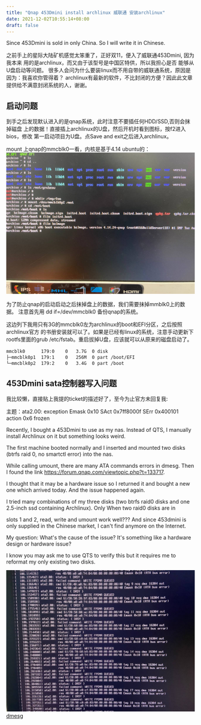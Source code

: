```yaml
---
title: "Qnap 453Dmini install archlinux 威联通 安装archlinux"
date: 2021-12-02T10:55:14+08:00
draft: false
---
```


Since 453Dmini is sold in only China. So I will write it in Chinese.

之前手上的星际大陆矿机感觉太笨重了，正好双11，便入了威联通453Dmini, 因为我本来
用的是archlinux，而又由于该型号是中国区特供，所以我担心是否 能够从U盘启动等问题。
很多人会问为什么要装linux而不用自带的威联通系统，原因是因为：我喜欢你管得着？
archlinux有最新的软件，不比封闭的方便？因此此文章提供给不满意封闭系统的人，谢谢。

## 启动问题
到手之后发现默认进入的是qnap系统，此时注意不要插任何HDD/SSD,否则会抹掉磁盘
上的数据！直接插上archlinux的U盘，然后开机时看到图标，按f2进入bios，修改
第一启动项目为U盘。点Save and exit之后进入archlinux。

mount 上qnap的mmcblk0一看，内核是基于4.14 ubuntu的：
![](/qnap_boot.jpg)

为了防止qnap的启动启动之后抹掉盘上的数据，我们需要抹掉mmblk0上的数据。
注意首先用 dd if=/dev/mmcblk0 备份qnap的系统。

这边列下我用只有3G的mmcblk0左为archlinux的boot和EFI分区，之后按照archlinux官方
的书册安装就可以了。如果是已经有linux的系统，注意手动更新下rootfs里面的grub
/etc/fstab。重启拔掉U盘，应该就可以从原来的磁盘启动了。

```
mmcblk0      179:0    0   3.7G  0 disk
├─mmcblk0p1  179:1    0   256M  0 part /boot/EFI
└─mmcblk0p2  179:2    0   3.4G  0 part /boot
```

## 453Dmini sata控制器写入问题
我比较懒，直接贴上我提的ticket的描述好了，至今为止官方未回复我:


主题：ata2.00: exception Emask 0x10 SAct 0x7ff8000f SErr 0x400101 action 0x6 frozen

Recently, I bought a 453Dmini to use as my nas. Instead of QTS, I manually install Archlinux on it but something looks weird.

The first machine booted normally and I inserted and mounted two disks (btrfs raid 0, no smartctl error) into the nas.

While calling umount, there are many ATA commands errors in dmesg. Then I found the link https://forum.qnap.com/viewtopic.php?t=133717.

I thought that it may be a hardware issue so I returned it and bought a new one which arrived today. And the issue happened again.

I tried many combinations of my three disks (two btrfs raid0 disks and one 2.5-inch ssd containing Archlinux). Only When two raid0 disks are in

slots 1 and 2, read, write and umount work well??? And since 453dmini is only supplied in the Chinese market, I can't find anymore on the Internet.

My question: What's the cause of the issue? It's something like a hardware design or hardware issue?

I know you may ask me to use QTS to verify this but it requires me to reformat my only existing two disks.


![](/qnap_disk_error.jpg)
[dmesg](/shared/dmesg)

